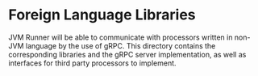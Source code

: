 # Foreign Language Libraries

JVM Runner will be able to communicate with processors written in non-JVM language by the use of gRPC. This directory contains the corresponding libraries and the gRPC server implementation, as well as interfaces for third party processors to implement.
